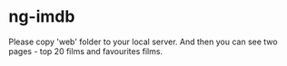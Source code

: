 # ng-imdb
Please copy 'web' folder to your local server.
And then you can see two pages - top 20 films and favourites films.
